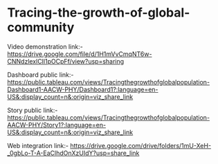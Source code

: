 # Tracing-the-growth-of-global-community



Video demonstration link:- https://drive.google.com/file/d/1H1mVvCmqNT6w-CNNdzlexlClI1pOCpFf/view?usp=sharing



Dashboard public link:- https://public.tableau.com/views/Tracingthegrowthofglobalpopulation-Dashboard1-AACW-PHY/Dashboard1?:language=en-US&:display_count=n&:origin=viz_share_link




Story public link:- https://public.tableau.com/views/Tracingthegrowthofglobalpopulation-AACW-PHY/Story1?:language=en-US&:display_count=n&:origin=viz_share_link



Web integration link:- https://drive.google.com/drive/folders/1mU-XeH-_0gbLo-T-A-EaClhdOnXzUIdY?usp=share_link
